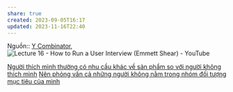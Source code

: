 ```yaml
---
share: true
created: 2023-09-05T16:17
updated: 2023-11-16T22:40
---
```


Nguồn:: [Y Combinator](../../../../%CE%9E%20Ngu%E1%BB%93n/Y%20Combinator.md), ![Lecture 16 - How to Run a User Interview (Emmett Shear) - YouTube](https://www.youtube.com/watch?v=qAws7eXItMk)

[Người thích mình thường có nhu cầu khác về sản phẩm so với người không thích mình](./Ng%C6%B0%E1%BB%9Di%20th%C3%ADch%20m%C3%ACnh%20th%C6%B0%E1%BB%9Dng%20c%C3%B3%20nhu%20c%E1%BA%A7u%20kh%C3%A1c%20v%E1%BB%81%20s%E1%BA%A3n%20ph%E1%BA%A9m%20so%20v%E1%BB%9Bi%20ng%C6%B0%E1%BB%9Di%20kh%C3%B4ng%20th%C3%ADch%20m%C3%ACnh.md)
[Nên phỏng vấn cả những người không nằm trong nhóm đối tượng mục tiêu của mình](./N%C3%AAn%20ph%E1%BB%8Fng%20v%E1%BA%A5n%20c%E1%BA%A3%20nh%E1%BB%AFng%20ng%C6%B0%E1%BB%9Di%20kh%C3%B4ng%20n%E1%BA%B1m%20trong%20nh%C3%B3m%20%C4%91%E1%BB%91i%20t%C6%B0%E1%BB%A3ng%20m%E1%BB%A5c%20ti%C3%AAu%20c%E1%BB%A7a%20m%C3%ACnh.md)